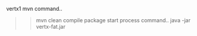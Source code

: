 vertx1
mvn command..
>>mvn clean compile package 
start process command..
>>java -jar vertx-fat.jar
